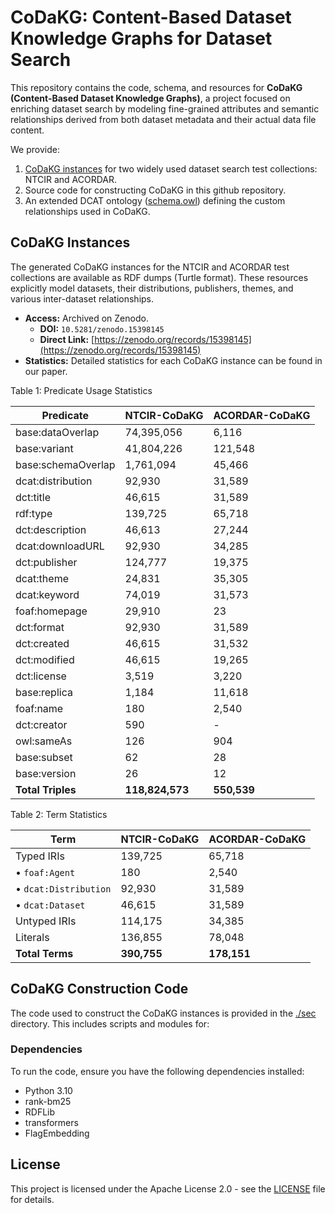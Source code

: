 # CoDaKG: Content-Based Dataset Knowledge Graphs for Dataset Search


This repository contains the code, schema, and resources for **CoDaKG (Content-Based Dataset Knowledge Graphs)**, a project focused on enriching dataset search by modeling fine-grained attributes and semantic relationships derived from both dataset metadata and their actual data file content.

We provide:
1. [CoDaKG instances](https://zenodo.org/records/15398145) for two widely used dataset search test collections: NTCIR and ACORDAR.
1. Source code for constructing CoDaKG in this github repository.
2. An extended DCAT ontology ([schema.owl](schema.owl)) defining the custom relationships used in CoDaKG.


## CoDaKG Instances

The generated CoDaKG instances for the NTCIR and ACORDAR test collections are available as RDF dumps (Turtle format). These resources explicitly model datasets, their distributions, publishers, themes, and various inter-dataset relationships.

*   **Access:** Archived on Zenodo.
    *   **DOI:** `10.5281/zenodo.15398145`
    *   **Direct Link:** [https://zenodo.org/records/15398145](https://zenodo.org/records/15398145)
*   **Statistics:** Detailed statistics for each CoDaKG instance can be found in our paper.

Table 1: Predicate Usage Statistics

| Predicate                          | NTCIR-CoDaKG   | ACORDAR-CoDaKG |
|------------------------------------|----------------|----------------|
| base:dataOverlap                   | 74,395,056     | 6,116          |
| base:variant                       | 41,804,226     | 121,548        |
| base:schemaOverlap                 | 1,761,094      | 45,466         |
| dcat:distribution                  | 92,930         | 31,589         |
| dct:title                          | 46,615         | 31,589         |
| rdf:type                           | 139,725        | 65,718         |
| dct:description                    | 46,613         | 27,244         |
| dcat:downloadURL                   | 92,930         | 34,285         |
| dct:publisher                      | 124,777        | 19,375         |
| dcat:theme                         | 24,831         | 35,305         |
| dcat:keyword                       | 74,019         | 31,573         |
| foaf:homepage                      | 29,910         | 23             |
| dct:format                         | 92,930         | 31,589         |
| dct:created                        | 46,615         | 31,532         |
| dct:modified                       | 46,615         | 19,265         |
| dct:license                        | 3,519          | 3,220          |
| base:replica                       | 1,184          | 11,618         |
| foaf:name                          | 180            | 2,540          |
| dct:creator                        | 590            | -              |
| owl:sameAs                         | 126            | 904            |
| base:subset                        | 62             | 28             |
| base:version                       | 26             | 12             |
| **Total Triples**                  | **118,824,573**| **550,539**    |

Table 2: Term Statistics

| Term                     | NTCIR-CoDaKG                           | ACORDAR-CoDaKG                         |
|--------------------------|----------------------------------------|----------------------------------------|
| Typed IRIs               | 139,725                                | 65,718                                 |
| • `foaf:Agent`           | 180                                    | 2,540                                  |
| • `dcat:Distribution`    | 92,930                                 | 31,589                                 |
| • `dcat:Dataset`         | 46,615                                 | 31,589                                 |
| Untyped IRIs             | 114,175                                | 34,385                                 |
| Literals                 | 136,855                                | 78,048                                 |
| **Total Terms**          | **390,755**                            | **178,151**                            |


## CoDaKG Construction Code

The code used to construct the CoDaKG instances is provided in the [./sec](./src) directory. This includes scripts and modules for:


### Dependencies

To run the code, ensure you have the following dependencies installed:
- Python 3.10
- rank-bm25
- RDFLib
- transformers
- FlagEmbedding


## License

This project is licensed under the Apache License 2.0 - see the [LICENSE](LICENSE) file for details.